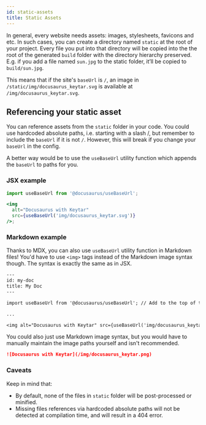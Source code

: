 ```yaml
---
id: static-assets
title: Static Assets
---
```


In general, every website needs assets: images, stylesheets, favicons and etc. In such cases, you can create a directory named `static` at the root of your project. Every file you put into that directory will be copied into the the root of the generated `build` folder with the directory hierarchy preserved. E.g. if you add a file named `sun.jpg` to the static folder, it’ll be copied to `build/sun.jpg`.

This means that if the site's `baseUrl` is `/`, an image in `/static/img/docusaurus_keytar.svg` is available at `/img/docusaurus_keytar.svg`.

## Referencing your static asset

You can reference assets from the `static` folder in your code. You could use hardcoded absolute paths, i.e. starting with a slash /, but remember to include the `baseUrl` if it is not `/`. However, this will break if you change your `baseUrl` in the config.

A better way would be to use the `useBaseUrl` utility function which appends the `baseUrl` to paths for you.

### JSX example

```jsx title="MyComponent.js"
import useBaseUrl from '@docusaurus/useBaseUrl';

<img
  alt="Docusaurus with Keytar"
  src={useBaseUrl('img/docusaurus_keytar.svg')}
/>;
```

### Markdown example

Thanks to MDX, you can also use `useBaseUrl` utility function in Markdown files! You'd have to use `<img>` tags instead of the Markdown image syntax though. The syntax is exactly the same as in JSX.

```txt title="my-doc.mdx"
---
id: my-doc
title: My Doc
---

import useBaseUrl from '@docusaurus/useBaseUrl'; // Add to the top of the file below the front matter.

...

<img alt="Docusaurus with Keytar" src={useBaseUrl('img/docusaurus_keytar.svg')} />;
```

You could also just use Markdown image syntax, but you would have to manually maintain the image paths yourself and isn't recommended.

```md title="my-doc.md"
![Docusaurus with Keytar](/img/docusaurus_keytar.png)
```

### Caveats

Keep in mind that:

- By default, none of the files in `static` folder will be post-processed or minified.
- Missing files references via hardcoded absolute paths will not be detected at compilation time, and will result in a 404 error.
